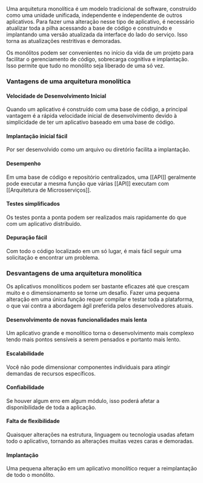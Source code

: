 Uma arquitetura monolítica é um modelo tradicional de software, construído como uma unidade unificada, independente e independente de outros aplicativos. Para fazer uma alteração nesse tipo de aplicativo, é necessário atualizar toda a pilha acessando a base de código e construindo e implantando uma versão atualizada da interface do lado do serviço. Isso torna as atualizações restritivas e demoradas.

Os monólitos podem ser convenientes no início da vida de um projeto para facilitar o gerenciamento de código, sobrecarga cognitiva e implantação. Isso permite que tudo no monólito seja liberado de uma só vez.

### Vantagens de uma arquitetura monolítica

#### Velocidade de Desenvolvimento Inicial 
Quando um aplicativo é construído com uma base de código, a principal vantagem é a rápida velocidade inicial de desenvolvimento devido à simplicidade de ter um aplicativo baseado em uma base de código.
#### Implantação inicial fácil
Por ser desenvolvido como um arquivo ou diretório facilita a implantação.
#### Desempenho
Em uma base de código e repositório centralizados, uma [[API]] geralmente pode executar a mesma função que várias [[API]] executam com [[Arquitetura de Microsserviços]].
#### Testes simplificados 
Os testes ponta a ponta podem ser realizados mais rapidamente do que com um aplicativo distribuído.
#### Depuração fácil 
Com todo o código localizado em um só lugar, é mais fácil seguir uma solicitação e encontrar um problema.

### Desvantagens de uma arquitetura monolítica

Os aplicativos monolíticos podem ser bastante eficazes até que cresçam muito e o dimensionamento se torne um desafio. Fazer uma pequena alteração em uma única função requer compilar e testar toda a plataforma, o que vai contra a abordagem ágil preferida pelos desenvolvedores atuais.

#### Desenvolvimento de novas funcionalidades mais lenta
Um aplicativo grande e monolítico torna o desenvolvimento mais complexo tendo mais pontos sensíveis a serem pensados e portanto mais lento.
#### Escalabilidade 
Você não pode dimensionar componentes individuais para atingir demandas de recursos específicos.
#### Confiabilidade 
Se houver algum erro em algum módulo, isso poderá afetar a disponibilidade de toda a aplicação.
#### Falta de flexibilidade
Quaisquer alterações na estrutura, linguagem ou tecnologia usadas afetam todo o aplicativo, tornando as alterações muitas vezes caras e demoradas.
#### Implantação 
Uma pequena alteração em um aplicativo monolítico requer a reimplantação de todo o monólito.